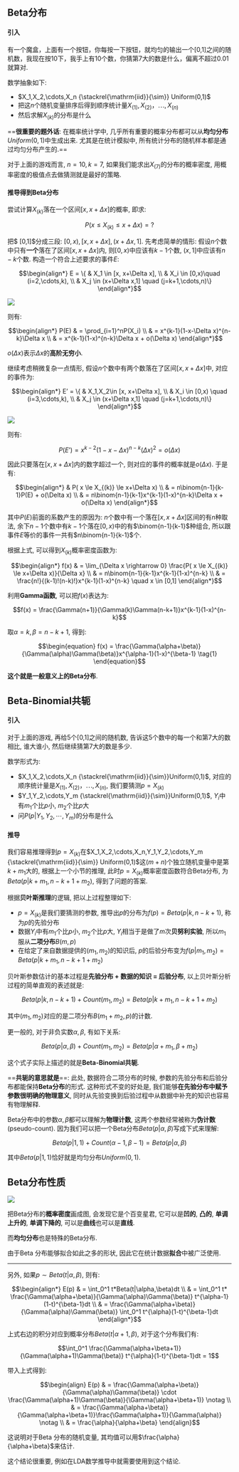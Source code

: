 ## Beta分布
#### 引入
有一个魔盒，上面有一个按钮，你每按一下按钮，就均匀的输出一个[0,1]之间的随机数，我现在按10下，我手上有10个数，你猜第7大的数是什么，偏离不超过0.01就算对.

数学抽象如下:

- $X_1,X_2,\cdots,X_n {\stackrel{\mathrm{iid}}{\sim}} Uniform(0,1)$
- 把这$n$个随机变量排序后得到顺序统计量$X_{(1)},X_{(2)}，\cdots, X_{(n)}$
- 然后求解$X_{(k)}$的分布是什么

==**很重要的题外话**: 在概率统计学中, 几乎所有重要的概率分布都可以从**均匀分布**$Uniform(0,1)$中生成出来. 尤其是在统计模拟中, 所有统计分布的随机样本都是通过均匀分布产生的.==

对于上面的游戏而言, $n=10,k=7$, 如果我们能求出$X_{(7)}$的分布的概率密度, 用概率密度的极值点去做猜测就是最好的策略.

#### 推导得到Beta分布

尝试计算$X_{(k)}$落在一个区间$[x, x+\Delta x]$的概率, 即求:

$$P( x \le X_{(k)} \le x+\Delta x) = ?$$

把$ [0,1]$分成三段: $[0,x), [x,x+\Delta x], (x+\Delta x,1]$. 先考虑简单的情形: 假设$n$个数中只有**一个**落在了区间$[x, x+\Delta x]$内, 则$[0,x)$中应该有$k-1$个数, $(x,1]$中应该有$n-k$个数. 构造一个符合上述要求的事件$E$:

$$\begin{align*}  E = \{ & X_1 \in [x, x+\Delta x], \\  & X_i \in [0,x)\quad (i=2,\cdots,k), \\  & X_j \in (x+\Delta x,1] \quad (j=k+1,\cdots,n)\}  \end{align*}$$

![](http://cos.name/wp-content/uploads/2013/01/beta-game-1.png)

则有:

$$\begin{align*}  P(E) & = \prod_{i=1}^nP(X_i) \\  & = x^{k-1}(1-x-\Delta x)^{n-k}\Delta x \\  & = x^{k-1}(1-x)^{n-k}\Delta x + o(\Delta x)  \end{align*}$$

$o(\Delta x)$表示$\Delta x$的**高阶无穷小**.

继续考虑稍微复杂一点情形, 假设$n$个数中有两个数落在了区间$[x, x+\Delta x]$中, 对应的事件为:

$$\begin{align*}  E’ = \{ & X_1,X_2\in [x, x+\Delta x], \\  & X_i \in [0,x) \quad (i=3,\cdots,k), \\  & X_j \in (x+\Delta x,1] \quad (j=k+1,\cdots,n)\}  \end{align*}$$

![](http://cos.name/wp-content/uploads/2013/01/beta-game-2.png)

则有:

$$P(E’) = x^{k-2}(1-x-\Delta x)^{n-k}(\Delta x)^2 = o(\Delta x)$$

因此只要落在$[x, x+\Delta x]$内的数字超过一个, 则对应的事件的概率就是$o(\Delta x)$. 于是有:

$$\begin{align*}  & P( x \le X_{(k)} \le x+\Delta x) \\  & = n\binom{n-1}{k-1}P(E) + o(\Delta x) \\  & = n\binom{n-1}{k-1}x^{k-1}(1-x)^{n-k}\Delta x + o(\Delta x)  \end{align*}$$

其中$P(E)$前面的系数产生的原因为: $n$个数中有一个落在$[x, x+\Delta x]$区间的有$n$种取法, 余下$n-1$个数中有$k-1$个落在$[0,x)$中的有$\binom{n-1}{k-1}$种组合, 所以跟事件$E$等价的事件一共有$n\binom{n-1}{k-1}$个.

根据上式, 可以得到$X_{(k)}$概率密度函数为:

$$\begin{align*}  f(x) & = \lim_{\Delta x \rightarrow 0} \frac{P( x \le X_{(k)} \le x+\Delta x)}{\Delta x} \\  & = n\binom{n-1}{k-1}x^{k-1}(1-x)^{n-k} \\  & = \frac{n!}{(k-1)!(n-k)!}x^{k-1}(1-x)^{n-k} \quad x \in [0,1]  \end{align*}$$

利用**Gamma函数**, 可以把$f(x)$表达为:

$$f(x) = \frac{\Gamma(n+1)}{\Gamma(k)\Gamma(n-k+1)}x^{k-1}(1-x)^{n-k}$$

取$\alpha=k, \beta=n-k+1$, 得到:

$$\begin{equation}  f(x) = \frac{\Gamma(\alpha+\beta)}{\Gamma(\alpha)\Gamma(\beta)}x^{\alpha-1}(1-x)^{\beta-1} \tag{1} \end{equation}$$

**这个就是一般意义上的Beta分布**.

## Beta-Binomial共轭

#### 引入

对于上面的游戏, 再给5个[0,1]之间的随机数, 告诉这5个数中的每一个和第7大的数相比, 谁大谁小, 然后继续猜第7大的数是多少.

数学形式为:

- $X_1,X_2,\cdots,X_n {\stackrel{\mathrm{iid}}{\sim}}Uniform(0,1)$, 对应的顺序统计量是$X_{(1)},X_{(2)}，\cdots, X_{(n)}$, 我们要猜测$p=X_{(k)}$
- $Y_1,Y_2,\cdots,Y_m {\stackrel{\mathrm{iid}}{\sim}}Uniform(0,1)$, $Y_i$中有$m_1$个比$p$小, $m_2$个比$p$大
- 问$P(p|Y_1,Y_2,\cdots,Y_m)$的分布是什么

#### 推导

我们容易推理得到$p=X_{(k)}$在$X_1,X_2,\cdots,X_n,Y_1,Y_2,\cdots,Y_m {\stackrel{\mathrm{iid}}{\sim}} Uniform(0,1)$这$(m+n)$个独立随机变量中是第$k+m_1$大的, 根据上一个小节的推理, 此时$p=X_{(k)}$概率密度函数符合Beta分布, 为$Beta(p|k+m_1,n-k+1+m_2)$, 得到了问题的答案.

根据**贝叶斯推理**的逻辑, 把以上过程整理如下:

- $p=X_{(k)}$是我们要猜测的参数, 推导出$p$的分布为$f(p) = Beta(p|k,n-k+1)$, 称为$p$的先验分布
- 数据$Y_i$中有$m_1$个比$p$小, $m_2$个比$p$大, $Y_i$相当于是做了$m$次**贝努利实验**, 所以$m_1$服从**二项分布**$B(m,p)$
- 在给定了来自数据提供的$(m_1,m_2)$的知识后, $p$的后验分布变为$f(p|m_1,m_2)=Beta(p|k+m_1,n-k+1+m_2)$

贝叶斯参数估计的基本过程是**先验分布 + 数据的知识 = 后验分布**, 以上贝叶斯分析过程的简单直观的表述就是:

$$Beta(p|k,n-k+1) + Count(m_1,m_2) = Beta(p|k+m_1,n-k+1+m_2)$$

其中$(m_1,m_2)$对应的是二项分布$B(m_1+m_2,p)$的计数.

更一般的, 对于非负实数$\alpha,\beta$, 有如下关系:

$$\begin{equation}  Beta(p|\alpha,\beta) + Count(m_1,m_2) = Beta(p|\alpha+m_1,\beta+m_2) \tag{2} \end{equation}$$

这个式子实际上描述的就是**Beta-Binomial共轭**.

==**共轭的意思就是**==: 此处, 数据符合二项分布的时候, 参数的先验分布和后验分布都能保持**Beta分布**的形式. 这种形式不变的好处是, 我们能够**在先验分布中赋予参数很明确的物理意义**, 同时从先验变换到后验过程中从数据中补充的知识也容易有物理解释.

Beta分布中的参数$\alpha,\beta$都可以理解为**物理计数**, 这两个参数经常被称为**伪计数**(pseudo-count). 因为我们可以把一个Beta分布$Beta(p|\alpha,\beta)$写成下式来理解:

$$Beta(p|1,1) + Count(\alpha-1,\beta-1) = Beta(p|\alpha,\beta)$$

其中$Beta(p|1,1)$恰好就是均匀分布$Uniform(0,1)$.

## Beta分布性质

![](http://cos.name/wp-content/uploads/2013/01/beta-distribution.png)

把Beta分布的**概率密度**画成图, 会发现它是个百变星君, 它可以是**凹的**, **凸的**, **单调上升的**, **单调下降的**, 可以是**曲线**也可以是**直线**.

而**均匀分布**也是特殊的Beta分布.

由于Beta 分布能够拟合如此之多的形状, 因此它在统计数据**拟合**中被广泛使用.

---

另外, 如果$p\sim Beta(t|\alpha,\beta)$, 则有:

$$\begin{align*}  E(p) & = \int_0^1 t*Beta(t|\alpha,\beta)dt \\  & = \int_0^1 t* \frac{\Gamma(\alpha+\beta)}{\Gamma(\alpha)\Gamma(\beta)} t^{\alpha-1}(1-t)^{\beta-1}dt \\  & = \frac{\Gamma(\alpha+\beta)}{\Gamma(\alpha)\Gamma(\beta)} \int_0^1 t^{\alpha}(1-t)^{\beta-1}dt  \end{align*}$$

上式右边的积分对应到概率分布$Beta(t|\alpha+1,\beta)$, 对于这个分布我们有:

$$\int_0^1 \frac{\Gamma(\alpha+\beta+1)}{\Gamma(\alpha+1)\Gamma(\beta)} t^{\alpha}(1-t)^{\beta-1}dt = 1$$

带入上式得到:

$$\begin{align}  E(p) & = \frac{\Gamma(\alpha+\beta)}{\Gamma(\alpha)\Gamma(\beta)}  \cdot \frac{\Gamma(\alpha+1)\Gamma(\beta)}{\Gamma(\alpha+\beta+1)} \notag \\  & = \frac{\Gamma(\alpha+\beta)}{\Gamma(\alpha+\beta+1)}\frac{\Gamma(\alpha+1)}{\Gamma(\alpha)} \notag \\  & = \frac{\alpha}{\alpha+\beta} \end{align}$$

这说明对于Beta 分布的随机变量, 其均值可以用$\frac{\alpha}{\alpha+\beta}$来估计.

这个结论很重要, 例如在LDA数学推导中就需要使用到这个结论.

